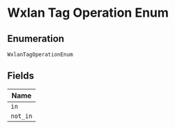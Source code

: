 
# Wxlan Tag Operation Enum

## Enumeration

`WxlanTagOperationEnum`

## Fields

| Name |
|  --- |
| `in` |
| `not_in` |


